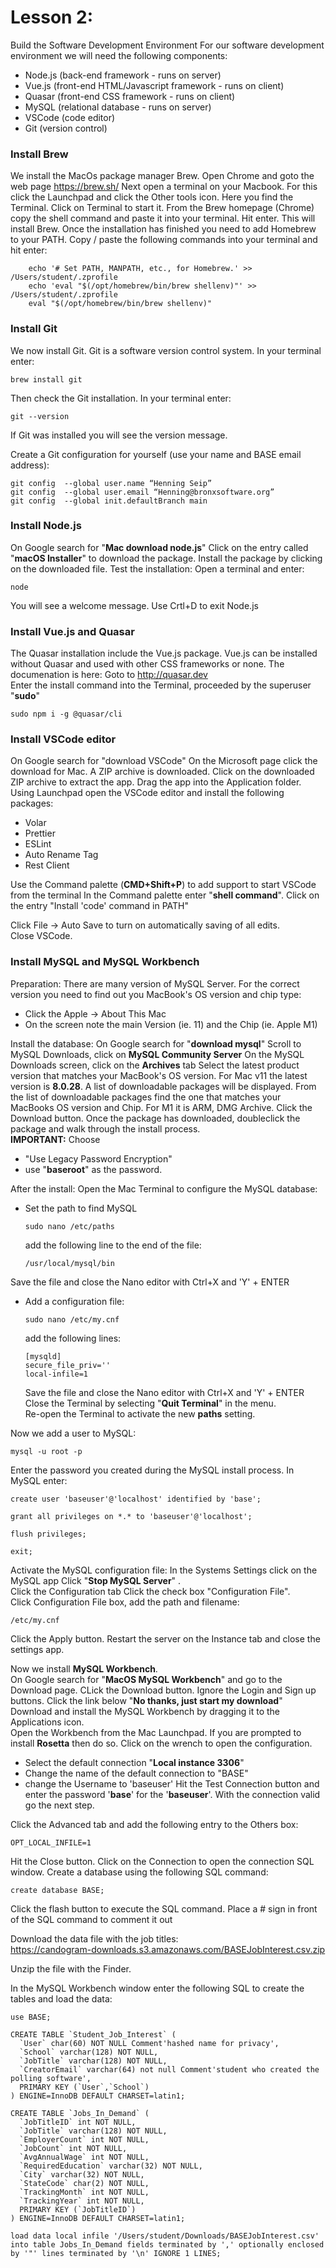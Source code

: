 # Lesson 2: 
Build the Software Development Environment
For our software development environment we will need the following components:
- Node.js (back-end framework - runs on server)
- Vue.js (front-end HTML/Javascript framework - runs on client)
- Quasar (front-end CSS framework - runs on client)
- MySQL (relational database - runs on server)
- VSCode (code editor) 
- Git (version control)

### <a name="install-brew"></a>Install Brew
We install the MacOs package manager Brew. Open Chrome and goto the web page https://brew.sh/ 
Next open a terminal on your Macbook. For this click the Launchpad and click the Other tools icon. Here you find the Terminal. Click on Terminal to start it. From the Brew homepage (Chrome) copy the shell command and paste it into your terminal. Hit enter. This will install Brew. Once the installation has finished you need to add Homebrew to your PATH. Copy / paste the following commands into your terminal and hit enter:
```
    echo '# Set PATH, MANPATH, etc., for Homebrew.' >> /Users/student/.zprofile
    echo 'eval "$(/opt/homebrew/bin/brew shellenv)"' >> /Users/student/.zprofile
    eval "$(/opt/homebrew/bin/brew shellenv)"
```

### <a name="install-git"></a>Install Git
We now install Git. Git is a software version control system. In your terminal enter:
```
brew install git
```
Then check the Git installation. In your terminal enter:
```
git --version
```
If Git was installed you will see the version message.

Create a Git configuration for yourself (use your name and BASE email address):
```
git config  --global user.name “Henning Seip”
git config  --global user.email “Henning@bronxsoftware.org”
git config  --global init.defaultBranch main
```

### <a name="install-node"></a>Install Node.js
On Google search for "**Mac download node.js**"
Click on the entry called "**macOS Installer**" to download the package.
Install the package by clicking on the downloaded file.
Test the installation:
Open a terminal and enter:
```
node
```
You will see a welcome message. Use Crtl+D to exit Node.js


### <a name="install-vue"></a>Install Vue.js and Quasar
The Quasar installation include the Vue.js package. Vue.js can be installed without Quasar and used with other CSS frameworks or none. The documenation is here: Goto to http://quasar.dev  
Enter the install command into the Terminal, proceeded by the superuser "**sudo**"
```
sudo npm i -g @quasar/cli
```

### <a name="install-vscode"></a>Install VSCode editor
On Google search for "download VSCode"
On the Microsoft page click the download for Mac. A ZIP archive is downloaded.
Click on the downloaded ZIP archive to extract the app. 
Drag the app into the Application folder.
Using Launchpad open the VSCode editor and install the following packages:
- Volar
- Prettier
- ESLint
- Auto Rename Tag
- Rest Client

Use the Command palette (**CMD+Shift+P**) to add support to start VSCode from the terminal
In the Command palette enter "**shell command**". Click on the entry "Install 'code' command in PATH"

Click File -> Auto Save to turn on automatically saving of all edits.  
Close VSCode.  


### <a name="install-mysql"></a>Install MySQL and MySQL Workbench
Preparation:
There are many version of MySQL Server. For the correct version you need to find out you MacBook's OS version and chip type:
- Click the Apple -> About This Mac
- On the screen note the main Version (ie. 11) and the Chip (ie. Apple M1)

Install the database:
On Google search for "**download mysql**"
Scroll to MySQL Downloads, click on **MySQL Community Server**
On the MySQL Downloads screen, click on the **Archives** tab
Select the latest product version that matches your MacBook's OS version. For Mac v11 the latest version is **8.0.28**. A list of downloadable packages will be displayed.
From the list of downloadable packages find the one that matches your MacBooks OS version and Chip. For M1 it is ARM, DMG Archive.
Click the Download button.
Once the package has downloaded, doubleclick the package and walk through the install process.  
**IMPORTANT:** Choose
- "Use Legacy Password Encryption"
- use "**baseroot**" as the password.

After the install:
Open the Mac Terminal to configure the MySQL database:
- Set the path to find MySQL
  ```
  sudo nano /etc/paths
  ```
  add the following line to the end of the file:
  ```
  /usr/local/mysql/bin
  ```
Save the file and close the Nano editor with Ctrl+X and 'Y' + ENTER

- Add a configuration file:
  ```
  sudo nano /etc/my.cnf
  ```
  add the following lines:
  ```
  [mysqld]
  secure_file_priv=''
  local-infile=1
  ```
  Save the file and close the Nano editor with Ctrl+X and 'Y' + ENTER
  Close the Terminal by selecting "**Quit Terminal**" in the menu.  
  Re-open the Terminal to activate the new **paths** setting.

Now we add a user to MySQL:
```
mysql -u root -p
```
Enter the password you created during the MySQL install process.
In MySQL enter:
```
create user 'baseuser'@'localhost' identified by 'base';

grant all privileges on *.* to 'baseuser'@'localhost';

flush privileges;

exit;
```

Activate the MySQL configuration file:
In the Systems Settings click on the MySQL app
Click "**Stop MySQL Server**" .  
Click the Configuration tab 
Click the check box "Configuration File".  
Click Configuration File box, add the path and filename:
```
/etc/my.cnf
```
Click the Apply button.
Restart the server on the Instance tab and close the settings app.

Now we install **MySQL Workbench**.  
On Google search for "**MacOS MySQL Workbench**" and go to the Download page.
CLick the Download button. Ignore the Login and Sign up buttons. Click the link below "**No thanks, just start my download**"
Download and install the MySQL Workbench by dragging it to the Applications icon.  
Open the Workbench from the Mac Launchpad. If you are prompted to install **Rosetta** then do so.
Click on the wrench to open the configuration.  
- Select the default connection "**Local instance 3306**"
- Change the name of the default connection to "BASE"
- change the Username to 'baseuser'
Hit the Test Connection button and enter the password '**base**' for the '**baseuser**'. With the connection valid go the next step.

Click the Advanced tab and add the following entry to the Others box:
```
OPT_LOCAL_INFILE=1
```
Hit the Close button.
Click on the Connection to open the connection SQL window. Create a database using the following SQL command:
```
create database BASE;
```
Click the flash button to execute the SQL command. 
Place a # sign in front of the SQL command to comment it out

Download the data file with the job titles:  
https://candogram-downloads.s3.amazonaws.com/BASEJobInterest.csv.zip  

Unzip the file with the Finder.

In the MySQL Workbench window enter the following SQL to create the tables and load the data:
```
use BASE;

CREATE TABLE `Student_Job_Interest` (
  `User` char(60) NOT NULL Comment'hashed name for privacy',
  `School` varchar(128) NOT NULL,
  `JobTitle` varchar(128) NOT NULL,
  `CreatorEmail` varchar(64) not null Comment'student who created the polling software',
  PRIMARY KEY (`User`,`School`)
) ENGINE=InnoDB DEFAULT CHARSET=latin1;

CREATE TABLE `Jobs_In_Demand` (
  `JobTitleID` int NOT NULL,
  `JobTitle` varchar(128) NOT NULL,
  `EmployerCount` int NOT NULL,
  `JobCount` int NOT NULL,
  `AvgAnnualWage` int NOT NULL,
  `RequiredEducation` varchar(32) NOT NULL,  
  `City` varchar(32) NOT NULL,
  `StateCode` char(2) NOT NULL,
  `TrackingMonth` int NOT NULL,
  `TrackingYear` int NOT NULL,
  PRIMARY KEY (`JobTitleID`)
) ENGINE=InnoDB DEFAULT CHARSET=latin1;

load data local infile '/Users/student/Downloads/BASEJobInterest.csv' into table Jobs_In_Demand fields terminated by ',' optionally enclosed by '"' lines terminated by '\n' IGNORE 1 LINES;
```






